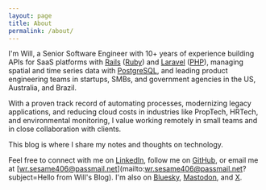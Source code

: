 ```yaml
---
layout: page
title: About
permalink: /about/
---
```


I'm Will,
a Senior Software Engineer with 10+ years of experience building APIs for SaaS platforms with [Rails](https://rubyonrails.org/) ([Ruby](https://www.ruby-lang.org/en/)) and [Laravel](https://laravel.com/) ([PHP](https://www.php.net/)),
managing spatial and time series data with [PostgreSQL](https://www.postgresql.org/),
and leading product engineering teams in startups, SMBs, and government agencies in the US, Australia, and Brazil.

With a proven track record of automating processes,
modernizing legacy applications,
and reducing cloud costs in industries like PropTech, HRTech, and environmental monitoring,
I value working remotely in small teams and in close collaboration with clients.

This blog is where I share my notes and thoughts on technology.

Feel free to connect with me on [LinkedIn](https://www.linkedin.com/in/wrwillrosa/),
follow me on [GitHub](https://github.com/wrwillrosa),
or email me at [wr.sesame406@passmail.net](mailto:wr.sesame406@passmail.net?subject=Hello from Will's Blog).
I'm also on [Bluesky](https://bsky.app/profile/wrwillrosa.bsky.social),
[Mastodon](https://mastodon.social/@wrwillrosa),
and [X](https://x.com/wrwillrosa).
